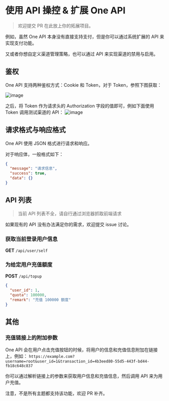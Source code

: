 # 使用 API 操控 & 扩展 One API
> 欢迎提交 PR 在此放上你的拓展项目。

例如，虽然 One API 本身没有直接支持支付，但是你可以通过系统扩展的 API 来实现支付功能。

又或者你想自定义渠道管理策略，也可以通过 API 来实现渠道的禁用与启用。

## 鉴权
One API 支持两种鉴权方式：Cookie 和 Token，对于 Token，参照下图获取：

![image](https://github.com/cubeofcube-dev/cubeofcube-dev.github.io/assets/39998050/c15281a7-83ed-47cb-a1f6-913cb6bf4a7c)

之后，将 Token 作为请求头的 Authorization 字段的值即可，例如下面使用 Token 调用测试渠道的 API：
![image](https://github.com/cubeofcube-dev/cubeofcube-dev.github.io/assets/39998050/1273b7ae-cb60-4c0d-93a6-b1cbc039c4f8)

## 请求格式与响应格式
One API 使用 JSON 格式进行请求和响应。

对于响应体，一般格式如下：
```json
{
  "message": "请求信息",
  "success": true,
  "data": {}
}
```

## API 列表
> 当前 API 列表不全，请自行通过浏览器抓取前端请求

如果现有的 API 没有办法满足你的需求，欢迎提交 issue 讨论。

### 获取当前登录用户信息
**GET** `/api/user/self`

### 为给定用户充值额度
**POST** `/api/topup`
```json
{
  "user_id": 1,
  "quota": 100000,
  "remark": "充值 100000 额度"
}
```

## 其他
### 充值链接上的附加参数
One API 会在用户点击充值按钮的时候，将用户的信息和充值信息附加在链接上，例如：
`https://example.com?username=root&user_id=1&transaction_id=4b3eed80-55d5-443f-bd44-fb18c648c837`

你可以通过解析链接上的参数来获取用户信息和充值信息，然后调用 API 来为用户充值。

注意，不是所有主题都支持该功能，欢迎 PR 补齐。